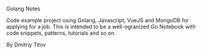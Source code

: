 Golang Notes

Code example project using Golang, Javascript, VueJS and MongoDB for applying for a job.
This is intended to be a well-ogranized Go Notebook with code snippets, patterns, tutorials and so on.

By Dmitriy Titov


